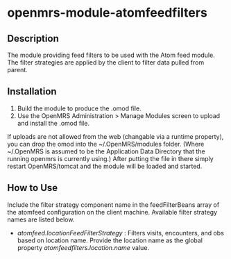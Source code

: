 openmrs-module-atomfeedfilters
==========================

Description
-----------
The module providing feed filters to be used with the Atom feed module. The filter strategies are applied
by the client to filter data pulled from parent.

Installation
------------
1. Build the module to produce the .omod file.
2. Use the OpenMRS Administration > Manage Modules screen to upload and install the .omod file.

If uploads are not allowed from the web (changable via a runtime property), you can drop the omod
into the ~/.OpenMRS/modules folder.  (Where ~/.OpenMRS is assumed to be the Application 
Data Directory that the running openmrs is currently using.)  After putting the file in there 
simply restart OpenMRS/tomcat and the module will be loaded and started.

How to Use
----------
Include the filter strategy component name in the ﻿feedFilterBeans array of the atomfeed configuration on
the client machine. Available filter strategy names are listed below.

* _atomfeed.locationFeedFilterStrategy_ : Filters visits, encounters, and obs based on location name.
Provide the location name as the global property _atomfeedfilters.location.name_ value.
